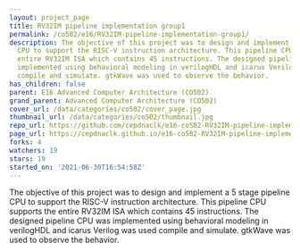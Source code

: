 ```yaml
---
layout: project_page
title: RV32IM pipeline implementation group1
permalink: /co502/e16/RV32IM-pipeline-implementation-group1/
description: The objective of this project was to design and implement a 5 stage pipeline
  CPU to support the RISC-V instruction architecture. This pipeline CPU supports the
  entire RV32IM ISA which contains 45 instructions. The designed pipeline CPU was
  implemented using behavioral modeling in verilogHDL and icarus Verilog was used
  compile and simulate. gtkWave was used to observe the behavior.
has_children: false
parent: E16 Advanced Computer Architecture (CO502)
grand_parent: Advanced Computer Architecture (CO502)
cover_url: /data/categories/co502/cover_page.jpg
thumbnail_url: /data/categories/co502/thumbnail.jpg
repo_url: https://github.com/cepdnaclk/e16-co502-RV32IM-pipeline-implementation-group1
page_url: https://cepdnaclk.github.io/e16-co502-RV32IM-pipeline-implementation-group1
forks: 4
watchers: 19
stars: 19
started_on: '2021-06-30T16:54:58Z'
---
```


The objective of this project was to design and implement a 5 stage pipeline CPU to support the RISC-V instruction architecture. This pipeline CPU supports the entire RV32IM ISA which contains 45 instructions. The designed pipeline CPU was implemented using behavioral modeling in verilogHDL and icarus Verilog was used compile and simulate. gtkWave was used to observe the behavior.